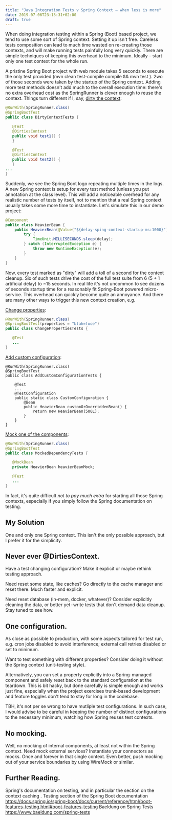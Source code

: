 ```yaml
---
title: "Java Integration Tests v Spring Context — when less is more"
date: 2019-07-06T23:13:31+02:00
draft: true
---
```


When doing integration testing within a Spring (Boot) based project, we tend to use some sort of Spring context. Setting it up isn't free. Careless tests composition can lead to much time wasted on re-creating those contexts, and will make running tests painfully long very quickly. There are simple techniques of keeping this overhead to the minimum. Ideally – start only one test context for the whole run.

A pristine Spring Boot project with web module takes 5 seconds to execute the only test provided (mvn clean test-compile compile && mvn test ). 2wo of those seconds were taken by the startup of the Spring context. Adding more test methods doesn't add much to the overall execution time: there's no extra overhead cost as the SpringRunner is clever enough to reuse the context. Things turn different if I, say, [dirty the context](https://github.com/mgurov/javaspringtestcontext/blob/master/src/test/java/com/github/mgurov/javaspringtestcontext/DirtyContextTests.java):

```java
@RunWith(SpringRunner.class)
@SpringBootTest
public class DirtyContextTests {

   @Test
   @DirtiesContext
   public void test1() {
   }

   @Test
   @DirtiesContext
   public void test2() {
   }
...
}
```

Suddenly, we see the Spring Boot logo repeating multiple times in the logs. A new Spring context is setup for every test method (unless you put annotation at the class level). This will add a noticeable overhead for any realistic number of tests by itself, not to mention that a real Spring context usually takes some more time to instantiate. Let's simulate this in our demo project:

```java
@Component
public class HeavierBean {
    public HeavierBean(@Value("${delay-sping-context-startup-ms:1000}") long delay) {
        try {
            TimeUnit.MILLISECONDS.sleep(delay);
        } catch (InterruptedException e) {
            throw new RuntimeException(e);
        }
    }
}
```

Now, every test marked as "dirty" will add a toll of a second for the context cleanup. Six of such tests drive the cost of the full test suite from 6 (5 + 1 artificial delay) to ~15 seconds. In real life it's not uncommon to see dozens of seconds startup time for a reasonably fit Spring-Boot powered micro-service. This overhead can quickly become quite an annoyance. And there are many other ways to trigger this new context creation, e.g.

[Change properties](https://github.com/mgurov/javaspringtestcontext/blob/master/src/test/java/com/github/mgurov/javaspringtestcontext/ChangePropertiesTests.java):

```java
@RunWith(SpringRunner.class)
@SpringBootTest(properties = "blah=fooe")
public class ChangePropertiesTests {

   @Test
   ...
}
```

[Add custom configuration](https://github.com/mgurov/javaspringtestcontext/blob/master/src/test/java/com/github/mgurov/javaspringtestcontext/AddCustomConfigurationTests.java):

```
@RunWith(SpringRunner.class)
@SpringBootTest
public class AddCustomConfigurationTests {

    @Test
    ...
    @TestConfiguration
    public static class CustomConfiguration {
        @Bean
        public HeavierBean customOrOverriddenBean() {
            return new HeavierBean(500L);
        }
    }
}
```

[Mock one of the components](https://github.com/mgurov/javaspringtestcontext/blob/master/src/test/java/com/github/mgurov/javaspringtestcontext/MockedDependencyTests.java):

```java
@RunWith(SpringRunner.class)
@SpringBootTest
public class MockedDependencyTests {

   @MockBean
   private HeavierBean heavierBeanMock;

   @Test
   ...
}
```

In fact, it's quite difficult *not to pay much extra* for starting all those Spring contexts, especially if you simply follow the Spring documentation on testing.

## My Solution
One and only one Spring context. This isn't the only possible approach, but I prefer it for the simplicity.

## Never ever @DirtiesContext.
Have a test changing configuration? Make it explicit or maybe rethink testing approach.

Need reset some state, like caches? Go directly to the cache manager and reset there. Much faster and explicit.

Need reset database (in-mem, docker, whatever)? Consider explicitly cleaning the data, or better yet - write tests that don't demand data cleanup. Stay tuned to see how.

## One configuration.

As close as possible to production, with some aspects tailored for test run, e.g. cron jobs disabled to avoid interference; external call retries disabled or set to minimum.

Want to test something with different properties? Consider doing it without the Spring context (unit-testing style).

Alternatively, you can set a property explicitly into a Spring-managed component and safely reset back to the standard configuration at the teardown. This is bit hacky, but done carefully is simple enough and works just fine, especially when the project exercises trunk-based development and feature toggles don't tend to stay for long in the codebase.

TBH, it's not per se wrong to have mutliple test configurations. In such case, I would advise to be careful in keeping the number of distinct configurations to the necessary minimum, watching how Spring reuses test contexts.

## No mocking.

Well, no mocking of internal components, at least not within the Spring context.
Need mock external services? Instantiate your connectors as mocks. Once and forever in that single context. Even better, push mocking out of your service boundaries by using WireMock or similar.

## Further Reading.

Spring's documentation on testing, and in particular the section on the context caching .
Testing section of the Spring Boot documentation https://docs.spring.io/spring-boot/docs/current/reference/html/boot-features-testing.html#boot-features-testing
Baeldung on Spring Tests https://www.baeldung.com/spring-tests
